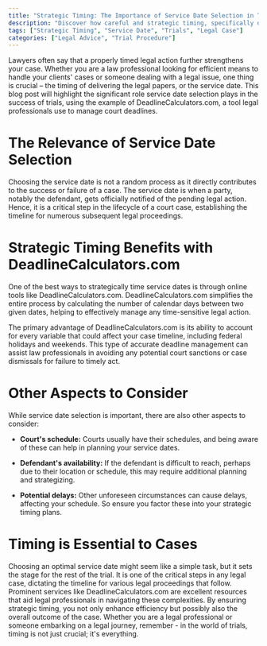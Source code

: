 ```yaml
---
title: "Strategic Timing: The Importance of Service Date Selection in Trials"
description: "Discover how careful and strategic timing, specifically deciding on service dates, plays a significant role in the success of trials. Learn why optimal scheduling can make or break your legal case."
tags: ["Strategic Timing", "Service Date", "Trials", "Legal Case"]
categories: ["Legal Advice", "Trial Procedure"]
---
```


Lawyers often say that a properly timed legal action further strengthens your case. Whether you are a law professional looking for efficient means to handle your clients' cases or someone dealing with a legal issue, one thing is crucial – the timing of delivering the legal papers, or the service date. This blog post will highlight the significant role service date selection plays in the success of trials, using the example of DeadlineCalculators.com, a tool legal professionals use to manage court deadlines.

# The Relevance of Service Date Selection

Choosing the service date is not a random process as it directly contributes to the success or failure of a case. The service date is when a party, notably the defendant, gets officially notified of the pending legal action. Hence, it is a critical step in the lifecycle of a court case, establishing the timeline for numerous subsequent legal proceedings. 

# Strategic Timing Benefits with DeadlineCalculators.com

One of the best ways to strategically time service dates is through online tools like DeadlineCalculators.com. DeadlineCalculators.com simplifies the entire process by calculating the number of calendar days between two given dates, helping to effectively manage any time-sensitive legal action.

The primary advantage of DeadlineCalculators.com is its ability to account for every variable that could affect your case timeline, including federal holidays and weekends. This type of accurate deadline management can assist law professionals in avoiding any potential court sanctions or case dismissals for failure to timely act.

# Other Aspects to Consider

While service date selection is important, there are also other aspects to consider:

- **Court's schedule:** Courts usually have their schedules, and being aware of these can help in planning your service dates.

- **Defendant's availability:** If the defendant is difficult to reach, perhaps due to their location or schedule, this may require additional planning and strategizing.

- **Potential delays:** Other unforeseen circumstances can cause delays, affecting your schedule. So ensure you factor these into your strategic timing plans.

# Timing is Essential to Cases 

Choosing an optimal service date might seem like a simple task, but it sets the stage for the rest of the trial. It is one of the critical steps in any legal case, dictating the timeline for various legal proceedings that follow. Prominent services like DeadlineCalculators.com are excellent resources that aid legal professionals in navigating these complexities. By ensuring strategic timing, you not only enhance efficiency but possibly also the overall outcome of the case. Whether you are a legal professional or someone embarking on a legal journey, remember - in the world of trials, timing is not just crucial; it's everything.